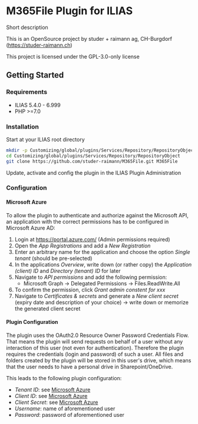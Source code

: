 # M365File Plugin for ILIAS

Short description

This is an OpenSource project by studer + raimann ag, CH-Burgdorf (https://studer-raimann.ch)

This project is licensed under the GPL-3.0-only license

## Getting Started

### Requirements

* ILIAS 5.4.0 - 6.999
* PHP >=7.0

### Installation

Start at your ILIAS root directory

```bash
mkdir -p Customizing/global/plugins/Services/Repository/RepositoryObject
cd Customizing/global/plugins/Services/Repository/RepositoryObject
git clone https://github.com/studer-raimann/M365File.git M365File
```

Update, activate and config the plugin in the ILIAS Plugin Administration

### Configuration

#### Microsoft Azure
To allow the plugin to authenticate and authorize against the Microsoft API, an application with the correct permissions has to be configured in Microsoft Azure AD:
1. Login at https://portal.azure.com/ (Admin permissions required)
2. Open the *App Registrations* and add a *New Registration*
3. Enter an arbitrary name for the application and choose the option *Single tenant* (should be pre-selected)
4. In the applications *Overview*, write down (or rather copy) the *Application (client) ID* and *Directory (tenant) ID* for later  
5. Navigate to *API permissions* and add the following permission:
    * Microsoft Graph -> Delegated Permissions ->
      Files.ReadWrite.All
6. To confirm the permission, click *Grant admin constent for xxx*
7. Navigate to *Certificates & secrets* and generate a *New client secret* (expiry date and description of your choice) -> write down or memorize the generated client secret

#### Plugin Configuration
The plugin uses the OAuth2.0 Resource Owner Password Credentials Flow. That means the plugin will send requests on behalf of a user without any interaction of this user (not even for authentication). Therefore the plugin requires the credentials (login and password) of such a user. All files and folders created by the plugin will be stored in this user's drive, which means that the user needs to have a personal drive in Sharepoint/OneDrive.

This leads to the following plugin configuration:
* *Tenant ID*: see [Microsoft Azure](#microsoft-azure)
* *Client ID*: see [Microsoft Azure](#microsoft-azure)
* *Client Secret*: see [Microsoft Azure](#microsoft-azure)
* *Username*: name of aforementioned user
* *Password*: password of aforementioned user
